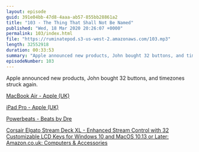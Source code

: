```yaml
---
layout: episode
guid: 391e04bb-47d8-4aaa-ab57-855bb28861a2
title: "103 - The Thing That Shall Not Be Named"
published: "Wed, 18 Mar 2020 20:26:07 +0000"
permalink: 103/index.html
file: "https://ruminatepod.s3-us-west-2.amazonaws.com/103.mp3"
length: 32552918
duration: 00:33:53
summary: "Apple announced new products, John bought 32 buttons, and timezones struck again."
episodeNumber: 103
---
```


Apple announced new products, John bought 32 buttons, and timezones struck again.

[MacBook Air - Apple (UK)](https://www.apple.com/uk/macbook-air/?afid=p238%7Cs5Zq5WfSv-dc_mtid_187079nc38483_pcrid_426321174615_pgrid_15144750493_&cid=aos-uk-kwgo-mac--slid--bran-product-)

[iPad Pro - Apple (UK)](https://www.apple.com/uk/ipad-pro/?afid=p238%7CsCk8RHPEx-dc_mtid_20925zcq39932_pcrid_426344208226_pgrid_102856346761_&cid=wwa-uk-kwgo-ipad-slid---productid--)

[Powerbeats - Beats by Dre](https://www.beatsbydre.com/uk/earphones/powerbeats)

[Corsair Elgato Stream Deck XL - Enhanced Stream Control with 32 Customizable LCD Keys for Windows 10 and MacOS 10.13 or Later: Amazon.co.uk: Computers & Accessories](https://www.amazon.co.uk/Corsair-Stream-Deck-XL-customizable/dp/B06W2KLM3S/ref=sr_1_6?crid=18LXZ1HQ5M9W1&keywords=elgato%2Bstreaming&qid=1584560745&sprefix=elgato%2Bstreamin%2Caps%2C145&sr=8-6&th=1)
